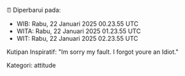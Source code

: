 ⏰ Diperbarui pada:
- WIB: Rabu, 22 Januari 2025 00.23.55 UTC
- WITA: Rabu, 22 Januari 2025 01.23.55 UTC
- WIT: Rabu, 22 Januari 2025 02.23.55 UTC

Kutipan Inspiratif:
"Im sorry my fault. I forgot youre an Idiot."


Kategori: attitude

